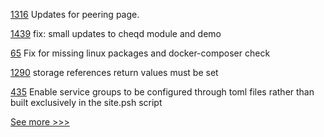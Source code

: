 
[1316](https://github.com/hyperledger/besu-docs/pull/1316) Updates for peering page.

[1439](https://github.com/hyperledger/aries-framework-javascript/pull/1439) fix: small updates to cheqd module and demo

[65](https://github.com/hyperledger/indy-node-monitor/pull/65) Fix for missing linux packages and docker-composer check

[1290](https://github.com/hyperledger/solang/pull/1290) storage references return values must be set

[435](https://github.com/hyperledger-labs/private-data-objects/pull/435) Enable service groups to be configured through toml files rather than built exclusively in the site.psh script


[See more >>>](https://start-here.hyperledger.org/pull-requests)
